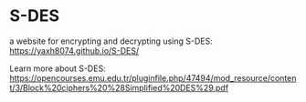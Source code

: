 # S-DES
 a website for encrypting and decrypting using S-DES: https://yaxh8074.github.io/S-DES/


 Learn more about S-DES: https://opencourses.emu.edu.tr/pluginfile.php/47494/mod_resource/content/3/Block%20ciphers%20%28Simplified%20DES%29.pdf

